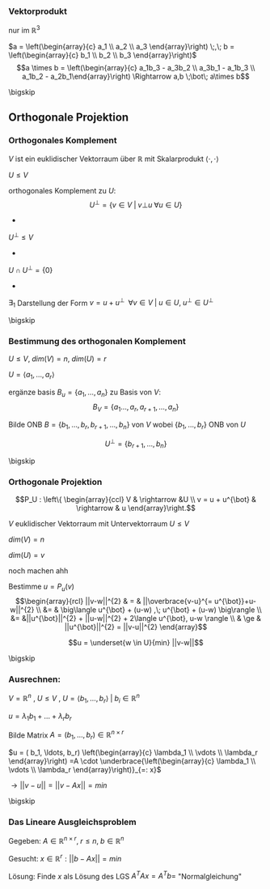 ### Vektorprodukt

nur im $\mathbb{R}^3$

$a = \left(\begin{array}{c} a_1 \\ a_2 \\ a_3 \end{array}\right) \;,\; b = \left(\begin{array}{c} b_1 \\ b_2 \\ b_3 \end{array}\right)$ 
$$a \times b = \left(\begin{array}{c} a_1b_3 - a_3b_2 \\ a_3b_1 - a_1b_3 \\ a_1b_2 - a_2b_1\end{array}\right) \Rightarrow a,b \;\bot\; a\times b$$

\bigskip

## Orthogonale Projektion

### Orthogonales Komplement

$V$ ist ein euklidischer Vektorraum über $\mathbb{R}$ mit Skalarprodukt $\langle \cdot, \cdot\rangle$

$U \leq V$

orthogonales Komplement zu $U$:
$$U^{\bot}=\{v\in V \;|\; v \bot u \;\forall u \in U\}$$

* 
$U^{\bot} \leq V$

* 
$U \cap U^{\bot} = \{0\}$

* 
$\exists_1$ Darstellung der Form $v =  u + u^{\bot}\;\;\forall v \in V  \;|\; u \in U,\; u^{\bot} \in U^{\bot}$

\bigskip

### Bestimmung des orthogonalen Komplement

$U \leq V, \; dim(V) = n, \;dim(U) = r$

$U = \langle a_1, \ldots, a_r \rangle$

$\text{ergänze basis } B_u = \{a_1, \ldots, a_n\}$ zu Basis von $V$:
$$B_V = \{a_1 \ldots, a_r, a_{r+1}, \ldots, a_n\}$$

Bilde ONB
$B = \{b_1, \ldots, b_r, b_{r+1}, \ldots, b_n\}$ von $V$ wobei $\{b_1, \ldots, b_r\}$ ONB von $U$

$$U^{\bot} = \{b_{r+1}, \ldots, b_{n}\}$$

\bigskip

### Orthogonale Projektion

$$P_U :
\left\{
\begin{array}{ccl}
V & \rightarrow  &U	\\
v = u + u^{\bot} & \rightarrow & u
\end{array}\right.$$

$V$ euklidischer Vektorraum mit Untervektorraum $U \leq V$

$dim(V) = n$

$dim(U) = v$

noch machen ahh

Bestimme $u = P_{u}(v)$
$$\begin{array}{rcl}
||v-w||^{2} & = & ||\overbrace{v-u}^{= u^{\bot}}+u-w||^{2} \\
 &= & \big\langle u^{\bot} + (u-w) ,\; u^{\bot} + (u-w) \big\rangle \\
&= &||u^{\bot}||^{2} + ||u-w||^{2} + 2\langle u^{\bot}, u-w \rangle \\
 & \ge  & ||u^{\bot}||^{2} = ||v-u||^{2}
\end{array}$$

$$u = \underset{w \in U}{min} ||v-w||$$

\bigskip

### Ausrechnen:

$V = \mathbb{R}^n$
$,\;U \leq V$
$,\;U = \langle b_1, \ldots, b_r \rangle \;|\; b_i \in \mathbb{R}^{n}$


$u = \lambda_1 b_1 + \ldots + \lambda_r b_r$

Bilde Matrix $A = (b_1, \ldots, b_r) \in \mathbb{R}^{n \times r}$

$u = ( b_1, \ldots, b_r) \left(\begin{array}{c} \lambda_1 \\ \vdots \\ \lambda_r \end{array}\right) 
=A \cdot \underbrace{\left(\begin{array}{c} \lambda_1 \\ \vdots \\ \lambda_r \end{array}\right)}_{=: x}$


$\rightarrow ||v-u|| = ||v-Ax|| = min$

\bigskip

### Das Lineare Ausgleichsproblem

Gegeben:
$A \in \mathbb{R}^{n \times r},\; r \leq n,\; b \in \mathbb{R}^n$

Gesucht:
$x \in \mathbb{R}^r : ||b-Ax|| = min$

Lösung: Finde $x$ als Lösung des LGS $A^T A x = A^T b =$ "Normalgleichung"







